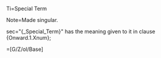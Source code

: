 Ti=Special Term

Note=Made singular.

sec="{_Special_Term}" has the meaning given to it in clause {Onward.1.Xnum};

=[G/Z/ol/Base]
